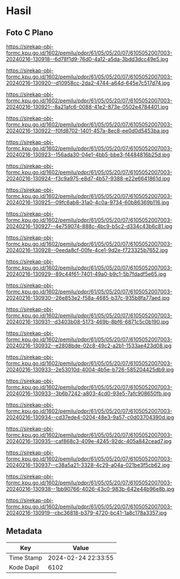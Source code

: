 # Hasil

## Foto C Plano

https://sirekap-obj-formc.kpu.go.id/1602/pemilu/pdpr/61/05/05/20/07/6105052007003-20240216-130918--6d78f1d9-76d0-4a12-a5da-3bdd3dcc49e5.jpg

https://sirekap-obj-formc.kpu.go.id/1602/pemilu/pdpr/61/05/05/20/07/6105052007003-20240216-130920--d10958cc-2da2-4744-a64d-645e7c517d74.jpg

https://sirekap-obj-formc.kpu.go.id/1602/pemilu/pdpr/61/05/05/20/07/6105052007003-20240216-130921--8a21afc6-0088-41e2-873e-0502e4784401.jpg

https://sirekap-obj-formc.kpu.go.id/1602/pemilu/pdpr/61/05/05/20/07/6105052007003-20240216-130922--f0fd8702-1401-457a-8ec8-ee0d0d5453ba.jpg

https://sirekap-obj-formc.kpu.go.id/1602/pemilu/pdpr/61/05/05/20/07/6105052007003-20240216-130923--156ada30-04e1-4bb5-bbe3-f4484816b25d.jpg

https://sirekap-obj-formc.kpu.go.id/1602/pemilu/pdpr/61/05/05/20/07/6105052007003-20240216-130924--f3c9a975-e8d7-4b57-9388-e22e6641861d.jpg

https://sirekap-obj-formc.kpu.go.id/1602/pemilu/pdpr/61/05/05/20/07/6105052007003-20240216-130925--09fc6ab8-31a0-4c0a-9734-60b86369b116.jpg

https://sirekap-obj-formc.kpu.go.id/1602/pemilu/pdpr/61/05/05/20/07/6105052007003-20240216-130927--4e759074-888c-4bc9-b5c2-d334c43b6c81.jpg

https://sirekap-obj-formc.kpu.go.id/1602/pemilu/pdpr/61/05/05/20/07/6105052007003-20240216-130928--0eeda8cf-00fe-4ce1-9d2e-f723325b7652.jpg

https://sirekap-obj-formc.kpu.go.id/1602/pemilu/pdpr/61/05/05/20/07/6105052007003-20240216-130929--89c44f61-7401-49a0-b9c1-5b7fdadf5e65.jpg

https://sirekap-obj-formc.kpu.go.id/1602/pemilu/pdpr/61/05/05/20/07/6105052007003-20240216-130930--26e853e2-f58a-4685-b37c-935b8fa77aed.jpg

https://sirekap-obj-formc.kpu.go.id/1602/pemilu/pdpr/61/05/05/20/07/6105052007003-20240216-130931--d3403b08-5173-469b-8bf6-6871c5c0b190.jpg

https://sirekap-obj-formc.kpu.go.id/1602/pemilu/pdpr/61/05/05/20/07/6105052007003-20240216-130932--e2808bde-02c8-49c2-a2b1-1533ae423d08.jpg

https://sirekap-obj-formc.kpu.go.id/1602/pemilu/pdpr/61/05/05/20/07/6105052007003-20240216-130933--2e53010d-4004-4b5e-b726-585204425db9.jpg

https://sirekap-obj-formc.kpu.go.id/1602/pemilu/pdpr/61/05/05/20/07/6105052007003-20240216-130933--3b6b7242-a803-4cd0-93e5-7afc908650fb.jpg

https://sirekap-obj-formc.kpu.go.id/1602/pemilu/pdpr/61/05/05/20/07/6105052007003-20240216-130934--cd37ede4-0204-48e3-9a57-c0d03704390d.jpg

https://sirekap-obj-formc.kpu.go.id/1602/pemilu/pdpr/61/05/05/20/07/6105052007003-20240216-130935--caf868c3-409e-4245-92dc-405a842cead7.jpg

https://sirekap-obj-formc.kpu.go.id/1602/pemilu/pdpr/61/05/05/20/07/6105052007003-20240216-130937--c38a5a21-3328-4c29-a04a-021be3f5cb62.jpg

https://sirekap-obj-formc.kpu.go.id/1602/pemilu/pdpr/61/05/05/20/07/6105052007003-20240216-130938--1bb90766-4026-43c0-983b-642e44b96e8b.jpg

https://sirekap-obj-formc.kpu.go.id/1602/pemilu/pdpr/61/05/05/20/07/6105052007003-20240216-130919--cbc36818-b379-4720-bc41-1a8c178a3357.jpg


## Metadata

| Key        | Value               |
| ---------- | ------------------- |
| Time Stamp | 2024-02-24 22:33:55 |
| Kode Dapil | 6102                |



